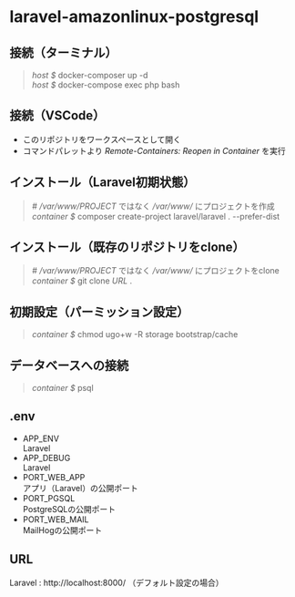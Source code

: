 # laravel-amazonlinux-postgresql

## 接続（ターミナル）

> *host $* docker-composer up -d  
> *host $* docker-compose exec php bash  

## 接続（VSCode）

* このリポジトリをワークスペースとして開く
* コマンドパレットより *Remote-Containers: Reopen in Container* を実行

## インストール（Laravel初期状態）

> \# */var/www/PROJECT* ではなく */var/www/* にプロジェクトを作成  
> *container $* composer create-project laravel/laravel . --prefer-dist

## インストール（既存のリポジトリをclone）

> \# */var/www/PROJECT* ではなく */var/www/* にプロジェクトをclone  
> *container $* git clone *URL* .  

## 初期設定（パーミッション設定）

> *container $* chmod ugo+w -R storage bootstrap/cache

## データベースへの接続

> *container $* psql

## .env

* APP_ENV  
    Laravel
* APP_DEBUG  
    Laravel
* PORT_WEB_APP  
    アプリ（Laravel）の公開ポート
* PORT_PGSQL  
    PostgreSQLの公開ポート
* PORT_WEB_MAIL  
    MailHogの公開ポート

## URL

 Laravel : http://localhost:8000/ （デフォルト設定の場合）  
